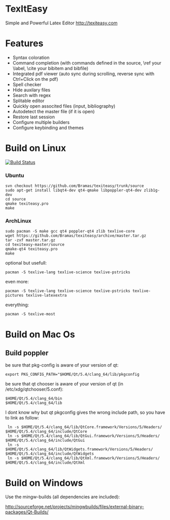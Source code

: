 TexItEasy
======

Simple and Powerful Latex Editor http://texiteasy.com

Features
========

- Syntax coloration
- Command completion (with commands defined in the source, \ref your \label, \cite your bibitem and bibfile)
- Integrated pdf viewer (auto sync during scrolling, reverse sync with Ctrl+Click on the pdf)
- Spell checker
- Hide auxilary files
- Search with regex
- Splitable editor
- Quickly open associted files (input, bibliography)
- Autodetect the master file (if it is open)
- Restore last session
- Configure multiple builders
- Configure keybinding and themes

Build on Linux
==============

[![Build Status](https://travis-ci.org/Bramas/texiteasy.svg?branch=master)](https://travis-ci.org/Bramas/texiteasy)

### Ubuntu

    svn checkout https://github.com/Bramas/texiteasy/trunk/source
    sudo apt-get install libqt4-dev qt4-qmake libpoppler-qt4-dev zlib1g-dev
    cd source
    qmake texiteasy.pro
    make

### ArchLinux

	sudo pacman -S make gcc qt4 poppler-qt4 zlib texlive-core
	wget https://github.com/Bramas/texiteasy/archive/master.tar.gz
	tar -zxf master.tar.gz
	cd texiteasy-master/source
	qmake-qt4 texiteasy.pro
	make

optional but usefull:

    pacman -S texlive-lang texlive-science texlive-pstricks

even more:

    pacman -S texlive-lang texlive-science texlive-pstricks texlive-pictures texlive-latexextra

everything:

    pacman -S texlive-most

Build on Mac Os
===============

Build poppler
-------------

be sure that pkg-config is aware of your version of qt:

	export PKG_CONFIG_PATH="$HOME/Qt/5.4/clang_64/lib/pkgconfig

be sure that qt chooser is aware of your version of qt (in /etc/xdg/qtchooser/5.conf):

	$HOME/Qt/5.4/clang_64/bin
	$HOME/Qt/5.4/clang_64/lib

I dont know why but qt pkgconfig gives the wrong include path, so you have to link as follow:

	 ln -s $HOME/Qt/5.4/clang_64/lib/QtCore.framework/Versions/5/Headers/ $HOME/Qt/5.4/clang_64/include/QtCore
	 ln -s $HOME/Qt/5.4/clang_64/lib/QtGui.framework/Versions/5/Headers/ $HOME/Qt/5.4/clang_64/include/QtGui
	 ln -s $HOME/Qt/5.4/clang_64/lib/QtWidgets.framework/Versions/5/Headers/ $HOME/Qt/5.4/clang_64/include/QtWidgets
	 ln -s $HOME/Qt/5.4/clang_64/lib/QtXml.framework/Versions/5/Headers/ $HOME/Qt/5.4/clang_64/include/QtXml



Build on Windows
================

Use the mingw-builds (all dependencies are included):

http://sourceforge.net/projects/mingwbuilds/files/external-binary-packages/Qt-Builds/
